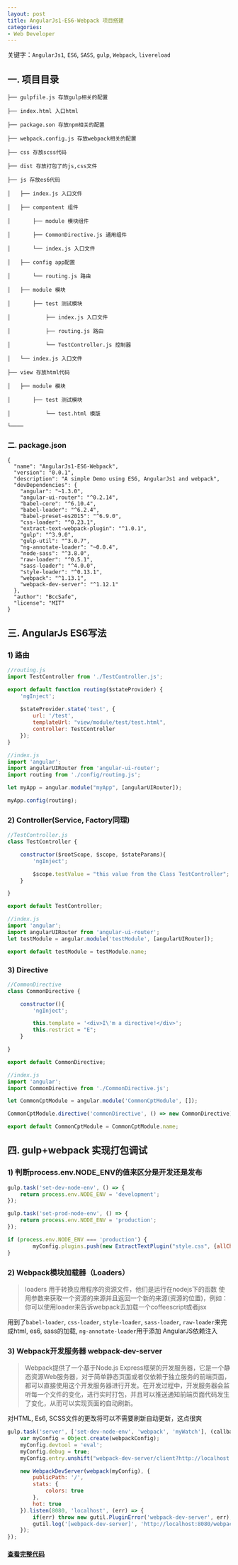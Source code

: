 ```yaml
---
layout: post
title: AngularJs1-ES6-Webpack 项目搭建
categories:
- Web Developer
---
```


关键字：`AngularJs1`, `ES6`, `SASS`, `gulp`, `Webpack`, `livereload`

## 一. 项目目录

```
├── gulpfile.js 存放gulp相关的配置

├── index.html 入口html

├── package.son 存放npm相关的配置

├── webpack.config.js 存放webpack相关的配置

├── css 存放scss代码

├── dist 存放打包了的js,css文件

├── js 存放es6代码

│   ├── index.js 入口文件

│   ├── compontent 组件

│       ├── module 模块组件

│       ├── CommonDirective.js 通用组件

│       └── index.js 入口文件

│   ├── config app配置

│       └── routing.js 路由

│   ├── module 模块

│       ├── test 测试模块

│       	├── index.js 入口文件

│       	├── routing.js 路由

│       	└── TestController.js 控制器

│   └── index.js 入口文件

├── view 存放html代码

│   ├── module 模块

│       ├── test 测试模块

│       	└── test.html 模版

└────
```
 
### 二. package.json

```
{
  "name": "AngularJs1-ES6-Webpack",
  "version": "0.0.1",
  "description": "A simple Demo using ES6, AngularJs1 and webpack",
  "devDependencies": {
    "angular": "~1.3.0",
    "angular-ui-router": "^0.2.14",
    "babel-core": "^6.10.4",
    "babel-loader": "^6.2.4",
    "babel-preset-es2015": "^6.9.0",
    "css-loader": "^0.23.1",
    "extract-text-webpack-plugin": "^1.0.1",
    "gulp": "^3.9.0",
    "gulp-util": "^3.0.7",
    "ng-annotate-loader": "~0.0.4",
    "node-sass": "^3.8.0",
    "raw-loader": "^0.5.1",
    "sass-loader": "^4.0.0",
    "style-loader": "^0.13.1",
    "webpack": "^1.13.1",
    "webpack-dev-server": "^1.12.1"
  },
  "author": "BccSafe",
  "license": "MIT"
}
``` 

## 三. AngularJs ES6写法

### 1) 路由

```javascript
//routing.js
import TestController from './TestController.js';

export default function routing($stateProvider) {
	'ngInject';
	
    $stateProvider.state('test', {
        url: '/test',
        templateUrl: "view/module/test/test.html",
        controller: TestController
    });
}

//index.js
import 'angular';
import angularUIRouter from 'angular-ui-router';
import routing from './config/routing.js';

let myApp = angular.module("myApp", [angularUIRouter]);

myApp.config(routing);
```

### 2) Controller(Service, Factory同理)

```javascript
//TestController.js
class TestController {

    constructor($rootScope, $scope, $stateParams){
        'ngInject';

        $scope.testValue = "this value from the Class TestController"; 
    }

}

export default TestController;

//index.js
import 'angular';
import angularUIRouter from 'angular-ui-router';
let testModule = angular.module('testModule', [angularUIRouter]);

export default testModule = testModule.name;
```

### 3) Directive

```javascript
//CommonDirective
class CommonDirective {

    constructor(){
        'ngInject';

        this.template = '<div>I\'m a directive!</div>';
        this.restrict = "E";
    }

}

export default CommonDirective;

//index.js
import 'angular';
import CommonDirective from './CommonDirective.js';

let CommonCptModule = angular.module('CommonCptModule', []);

CommonCptModule.directive('commonDirective', () => new CommonDirective);

export default CommonCptModule = CommonCptModule.name;
```

## 四. gulp+webpack 实现打包调试

### 1) 判断process.env.NODE_ENV的值来区分是开发还是发布

```javascript
gulp.task('set-dev-node-env', () => {
	return process.env.NODE_ENV = 'development';
});

gulp.task('set-prod-node-env', () => {
    return process.env.NODE_ENV = 'production';
});

if (process.env.NODE_ENV === 'production') {
		myConfig.plugins.push(new ExtractTextPlugin("style.css", {allChunks: true}));
}
```

### 2) Webpack模块加载器（Loaders）

>loaders 用于转换应用程序的资源文件，他们是运行在nodejs下的函数 使用参数来获取一个资源的来源并且返回一个新的来源(资源的位置)，例如：你可以使用loader来告诉webpack去加载一个coffeescript或者jsx
	
用到了`babel-loader`, `css-loader`, `style-loader`, `sass-loader`, `raw-loader`来完成html, es6, sass的加载, `ng-annotate-loader`用于添加 AngularJS依赖注入

### 3) Webpack开发服务器 webpack-dev-server

> Webpack提供了一个基于Node.js Express框架的开发服务器，它是一个静态资源Web服务器，对于简单静态页面或者仅依赖于独立服务的前端页面，都可以直接使用这个开发服务器进行开发。在开发过程中，开发服务器会监听每一个文件的变化，进行实时打包，并且可以推送通知前端页面代码发生了变化，从而可以实现页面的自动刷新。

对HTML, Es6, SCSS文件的更改将可以不需要刷新自动更新，这点很爽

```javascript
gulp.task('server', ['set-dev-node-env', 'webpack', 'myWatch'], (callback) => {
	var myConfig = Object.create(webpackConfig);
	myConfig.devtool = 'eval';
	myConfig.debug = true;
	myConfig.entry.unshift("webpack-dev-server/client?http://localhost:8080/", "webpack/hot/dev-server");

	new WebpackDevServer(webpack(myConfig), {
		publicPath: '/',
		stats: {
			colors: true
		},
		hot: true
	}).listen(8080, 'localhost', (err) => {
		if(err) throw new gutil.PluginError('webpack-dev-server', err);
		gutil.log('[webpack-dev-server]', 'http://localhost:8080/webpack-dev-server/index.html');
	});
});
```

#### <a target="value" href="https://github.com/bccsafe/AngularJs1-ES6-Webpack">查看完整代码</a>

